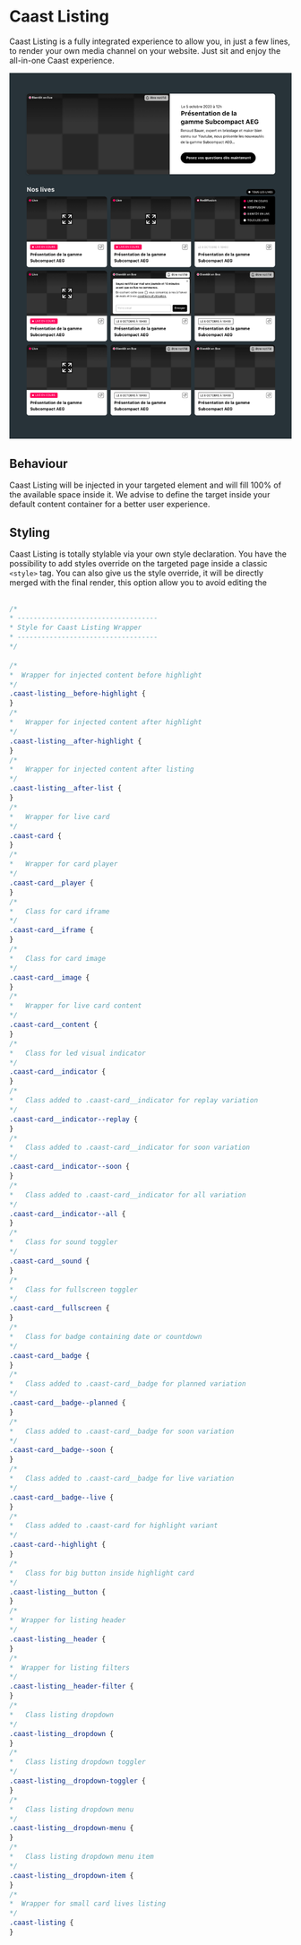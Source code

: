 # Caast Listing

Caast Listing is a fully integrated experience to allow you, in just a few lines, to render your own media channel on your website. Just sit and enjoy the all-in-one Caast experience.

![Caast Listing](/_media/listing.jpg ":size=600")

## Behaviour

Caast Listing will be injected in your targeted element and will fill 100% of the available space inside it. We advise to define the target inside your default content container for a better user experience.

## Styling

Caast Listing is totally stylable via your own style declaration. You have the possibility to add styles override on the targeted page inside a classic `<style>` tag. You can also give us the style override, it will be directly merged with the final render, this option allow you to avoid editing the

##

```css
/*
* -----------------------------------
* Style for Caast Listing Wrapper
* -----------------------------------
*/

/*
*  Wrapper for injected content before highlight
*/
.caast-listing__before-highlight {
}
/*
*   Wrapper for injected content after highlight
*/
.caast-listing__after-highlight {
}
/*
*   Wrapper for injected content after listing
*/
.caast-listing__after-list {
}
/*
*   Wrapper for live card
*/
.caast-card {
}
/*
*   Wrapper for card player
*/
.caast-card__player {
}
/*
*   Class for card iframe
*/
.caast-card__iframe {
}
/*
*   Class for card image
*/
.caast-card__image {
}
/*
*   Wrapper for live card content
*/
.caast-card__content {
}
/*
*   Class for led visual indicator
*/
.caast-card__indicator {
}
/*
*   Class added to .caast-card__indicator for replay variation
*/
.caast-card__indicator--replay {
}
/*
*   Class added to .caast-card__indicator for soon variation
*/
.caast-card__indicator--soon {
}
/*
*   Class added to .caast-card__indicator for all variation
*/
.caast-card__indicator--all {
}
/*
*   Class for sound toggler
*/
.caast-card__sound {
}
/*
*   Class for fullscreen toggler
*/
.caast-card__fullscreen {
}
/*
*   Class for badge containing date or countdown
*/
.caast-card__badge {
}
/*
*   Class added to .caast-card__badge for planned variation
*/
.caast-card__badge--planned {
}
/*
*   Class added to .caast-card__badge for soon variation
*/
.caast-card__badge--soon {
}
/*
*   Class added to .caast-card__badge for live variation
*/
.caast-card__badge--live {
}
/*
*   Class added to .caast-card for highlight variant
*/
.caast-card--highlight {
}
/*
*   Class for big button inside highlight card
*/
.caast-listing__button {
}
/*
*  Wrapper for listing header
*/
.caast-listing__header {
}
/*
*  Wrapper for listing filters
*/
.caast-listing__header-filter {
}
/*
*   Class listing dropdown
*/
.caast-listing__dropdown {
}
/*
*   Class listing dropdown toggler
*/
.caast-listing__dropdown-toggler {
}
/*
*   Class listing dropdown menu
*/
.caast-listing__dropdown-menu {
}
/*
*   Class listing dropdown menu item
*/
.caast-listing__dropdown-item {
}
/*
*  Wrapper for small card lives listing
*/
.caast-listing {
}
```
